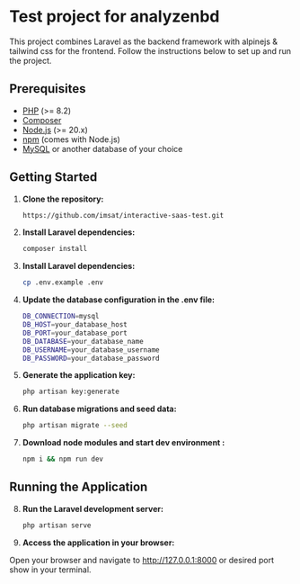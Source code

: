 # Test project for analyzenbd

This project combines Laravel as the backend framework with alpinejs & tailwind css for the frontend. Follow the instructions below to set up and run the project.

## Prerequisites

- [PHP](https://www.php.net/) (>= 8.2)
- [Composer](https://getcomposer.org/)
- [Node.js](https://nodejs.org/) (>= 20.x)
- [npm](https://www.npmjs.com/) (comes with Node.js)
- [MySQL](https://www.mysql.com/) or another database of your choice

## Getting Started

1. **Clone the repository:**

   ```bash
   https://github.com/imsat/interactive-saas-test.git

2. **Install Laravel dependencies:**

    ```bash
   composer install

3. **Install Laravel dependencies:**

    ```bash
    cp .env.example .env

4. **Update the database configuration in the .env file:**
    ```bash
    DB_CONNECTION=mysql
    DB_HOST=your_database_host
    DB_PORT=your_database_port
    DB_DATABASE=your_database_name
    DB_USERNAME=your_database_username
    DB_PASSWORD=your_database_password

5. **Generate the application key:**
    ```bash
    php artisan key:generate

6. **Run database migrations and seed data:**
    ```bash
    php artisan migrate --seed

7. **Download node modules and start dev environment :**
    ```bash
    npm i && npm run dev

## Running the Application

8. **Run the Laravel development server:**
    ```bash
    php artisan serve

9. **Access the application in your browser:**

Open your browser and navigate to http://127.0.0.1:8000 or desired port show in your terminal.


   
   
    
